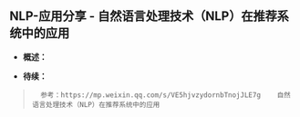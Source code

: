 ## NLP-应用分享 - 自然语言处理技术（NLP）在推荐系统中的应用
- **概述：**
>
>
>
>
>
>
>
>
>
>
>

- **待续：**
>       参考：https://mp.weixin.qq.com/s/VE5hjvzydornbTnojJLE7g    自然语言处理技术（NLP）在推荐系统中的应用
>
>
>
>
>
>
>
